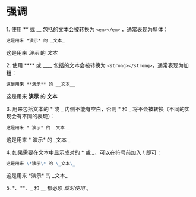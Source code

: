 强调
====

1\. 使用 \*\* 或 \_\_ 包括的文本会被转换为 `<em></em>` ，通常表现为斜体：

```markdown
这是用来 *演示* 的 _文本_
```

这是用来 *演示* 的 _文本_

2\. 使用 \*\*\*\* 或 \_\_\_\_ 包括的文本会被转换为 `<strong></strong>`，通常表现为加粗：

```markdown
这是用来 **演示** 的 __文本__
```

这是用来 **演示** 的 __文本__

3\. 用来包括文本的 \* 或 \_ 内侧不能有空白，否则 \* 和 \_ 将不会被转换（不同的实现会有不同的表现）：

```markdown
这是用来 * 演示* 的 _文本 _
```

这是用来 * 演示* 的 _文本 _

4\. 如果需要在文本中显示成对的 \* 或 \_，可以在符号前加入 \\ 即可：

```markdown
这是用来 \*演示\* 的 \_文本\_
```

这是用来 \*演示\* 的 \_文本\_

5\. \*、\*\*、\_ 和 \_\_ 都必须 *成对使用* 。

